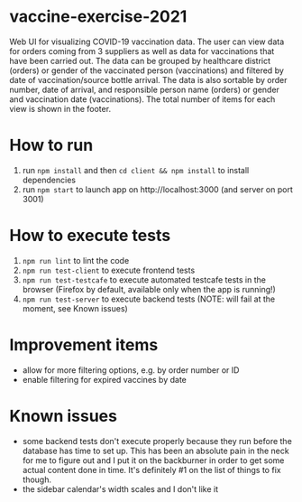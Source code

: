 # vaccine-exercise-2021
Web UI for visualizing COVID-19 vaccination data. The user can view data for orders coming from 3 suppliers as well as data for vaccinations that have been carried out. The data can be grouped by healthcare district (orders) or gender of the vaccinated person (vaccinations) and filtered by date of vaccination/source bottle arrival. The data is also sortable by order number, date of arrival, and responsible person name (orders) or gender and vaccination date (vaccinations). The total number of items for each view is shown in the footer.

# How to run
1) run `npm install` and then `cd client && npm install` to install dependencies
2) run `npm start` to launch app on http://localhost:3000 (and server on port 3001)

# How to execute tests
1) `npm run lint` to lint the code
2) `npm run test-client` to execute frontend tests
3) `npm run test-testcafe` to execute automated testcafe tests in the browser (Firefox by default, available only when the app is running!)
4) `npm run test-server` to execute backend tests (NOTE: will fail at the moment, see Known issues)

# Improvement items
- allow for more filtering options, e.g. by order number or ID
- enable filtering for expired vaccines by date

# Known issues
- some backend tests don't execute properly because they run before the database has time to set up. This has been an absolute pain in the neck for me to figure out and I put it on the backburner in order to get some actual content done in time. It's definitely #1 on the list of things to fix though.
- the sidebar calendar's width scales and I don't like it